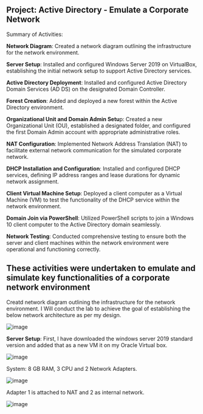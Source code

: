 **Project: Active Directory - Emulate a Corporate Network**
------------------------------------------------------------------------------------------------------------------
Summary of Activities:

**Network Diagram**: Created a network diagram outlining the infrastructure for the network environment.

**Server Setup**: Installed and configured Windows Server 2019 on VirtualBox, establishing the initial network setup to support Active Directory services.

**Active Directory Deployment**: Installed and configured Active Directory Domain Services (AD DS) on the designated Domain Controller.

**Forest Creation**: Added and deployed a new forest within the Active Directory environment.

**Organizational Unit and Domain Admin Setu**p: Created a new Organizational Unit (OU), established a designated folder, and configured the first Domain Admin account with appropriate administrative roles.

**NAT Configuration**: Implemented Network Address Translation (NAT) to facilitate external network communication for the simulated corporate network.

**DHCP Installation and Configuration**: Installed and configured DHCP services, defining IP address ranges and lease durations for dynamic network assignment.

**Client Virtual Machine Setup**: Deployed a client computer as a Virtual Machine (VM) to test the functionality of the DHCP service within the network environment.

**Domain Join via PowerShell**: Utilized PowerShell scripts to join a Windows 10 client computer to the Active Directory domain seamlessly.

**Network Testing**: Conducted comprehensive testing to ensure both the server and client machines within the network environment were operational and functioning correctly.

These activities were undertaken to emulate and simulate key functionalities of a corporate network environment
---------------------------------------------------------------------------------------------------------------------------------------------------------------------------------------------------------------------
Creatd network diagram outlining the infrastructure for the network environment.
I Will conduct the lab to achieve the goal of establishing the below network architecture as per my design.
 

![image](https://github.com/nahid7474/AD/assets/170605912/d12fdf65-2f65-4c02-acae-1211030ec6c3)

**Server Setup**: First, I have downloaded the windows server 2019 standard version and added that as a new VM it on my Oracle Virtual box.


![image](https://github.com/nahid7474/AD/assets/170605912/34207793-f849-4f5a-8d7e-7109a15665f3)

System: 8 GB RAM, 3 CPU and 2 Network Adapters.


![image](https://github.com/nahid7474/AD/assets/170605912/583e74ec-6c43-4bf0-a4e0-03ccf4f7ab51)

Adapter 1 is attached to NAT and 2 as internal network. 

![image](https://github.com/nahid7474/AD/assets/170605912/4a1421b3-93fd-485a-a665-3121fe583ff3)





